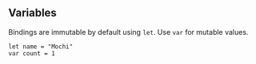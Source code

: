 ## Variables

Bindings are immutable by default using `let`. Use `var` for mutable values.

```mochi
let name = "Mochi"
var count = 1
```
